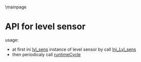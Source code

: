 
\mainpage

# API for level sensor #
usage:
* at first ini [lvl_sens](d0/d33/a00027.html) instance of level sensor by call [Ini_Lvl_sens](dd/dad/a00005.html#ab388b1960fa20cb2e0ddc6a8316c5202)
* then periodicaly call [runtimeCycle](dd/dad/a00005.html#a7527fdbdb826936bdf1529357eca12e6) 


